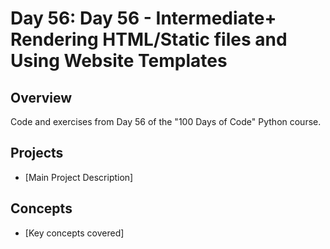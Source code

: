 # Day 56: Day 56 - Intermediate+ Rendering HTML/Static files and Using Website Templates

## Overview
Code and exercises from Day 56 of the "100 Days of Code" Python course.

## Projects
- [Main Project Description]

## Concepts
- [Key concepts covered]
